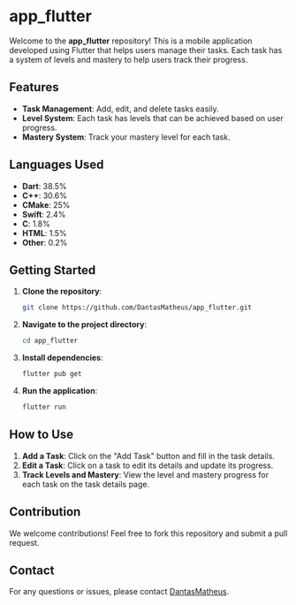 # app_flutter

Welcome to the **app_flutter** repository! This is a mobile application developed using Flutter that helps users manage their tasks. Each task has a system of levels and mastery to help users track their progress.

## Features
- **Task Management**: Add, edit, and delete tasks easily.
- **Level System**: Each task has levels that can be achieved based on user progress.
- **Mastery System**: Track your mastery level for each task.

## Languages Used
- **Dart**: 38.5%
- **C++**: 30.6%
- **CMake**: 25%
- **Swift**: 2.4%
- **C**: 1.8%
- **HTML**: 1.5%
- **Other**: 0.2%

## Getting Started
1. **Clone the repository**:
    ```sh
    git clone https://github.com/DantasMatheus/app_flutter.git
    ```
2. **Navigate to the project directory**:
    ```sh
    cd app_flutter
    ```
3. **Install dependencies**:
    ```sh
    flutter pub get
    ```
4. **Run the application**:
    ```sh
    flutter run
    ```

## How to Use
1. **Add a Task**: Click on the "Add Task" button and fill in the task details.
2. **Edit a Task**: Click on a task to edit its details and update its progress.
3. **Track Levels and Mastery**: View the level and mastery progress for each task on the task details page.

## Contribution
We welcome contributions! Feel free to fork this repository and submit a pull request.

## Contact
For any questions or issues, please contact [DantasMatheus](https://github.com/DantasMatheus).
